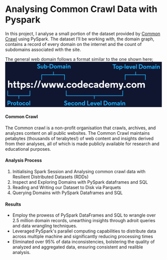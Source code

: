 # Analysing Common Crawl Data with Pyspark

In this project, I analyse a small portion of the dataset provided by [Common Crawl](https://commoncrawl.org/) using PySpark. The dataset I’ll be working with, the domain graph, contains a record of every domain on the internet and the count of subdomains associated with the site.

The general  web domain follows a format similar to the one shown here;
![Alt text](domainformats.svg) 

#### Common Crawl
The Common crawl is a non-profit organisation that crawls, archives, and analyzes content on all public websites. The Common Crawl maintains petabytes (thousands of terabytes!) of web content and insights derived from their analyses, all of which is made publicly available for research and educational purposes.

#### Analysis Process
1. Initialising Spark Session and Analysing common crawl data with Resilient Distributed Datasets (RDDs)
2. Inspect and Exploring Domains with PySpark dataframes and SQL
3. Reading and Writing our Dataset to Disk via Parquets
4. Querying Domains with PySpark Dataframes and SQL

#### Results
- Employ the prowess of PySpark DataFrames and SQL to wrangle over 2.5 million domain records, unearthing insights through adroit queries and data wrangling techniques.
- Leveraged PySpark's parallel computing capabilities to distribute data across multiple machine and significantly reducing processing times
- Eliminated over 95% of data inconsistencies, bolstering the quality of analyzed and aggregated data, ensuring consistent and realible analysis.
